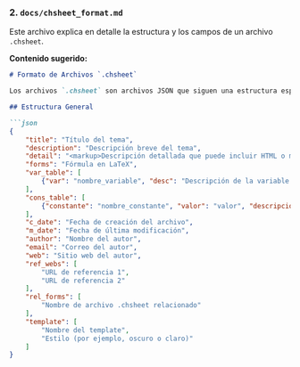 
### 2. `docs/chsheet_format.md`

Este archivo explica en detalle la estructura y los campos de un archivo `.chsheet`.

**Contenido sugerido:**

```markdown
# Formato de Archivos `.chsheet`

Los archivos `.chsheet` son archivos JSON que siguen una estructura específica para almacenar información sobre temas, fórmulas y conceptos. A continuación se detalla cada campo que puede aparecer en un archivo `.chsheet`.

## Estructura General

```json
{
    "title": "Título del tema",
    "description": "Descripción breve del tema",
    "detail": "<markup>Descripción detallada que puede incluir HTML o markup</markup>",
    "forms": "Fórmula en LaTeX",
    "var_table": [
        {"var": "nombre_variable", "desc": "Descripción de la variable usada en la imagen"}
    ],
    "cons_table": [
        {"constante": "nombre_constante", "valor": "valor", "descripcion": "tablas grandes solo de datos"}
    ],
    "c_date": "Fecha de creación del archivo",
    "m_date": "Fecha de última modificación",
    "author": "Nombre del autor",
    "email": "Correo del autor",
    "web": "Sitio web del autor",
    "ref_webs": [
        "URL de referencia 1",
        "URL de referencia 2"
    ],
    "rel_forms": [
        "Nombre de archivo .chsheet relacionado"
    ],
    "template": [
        "Nombre del template",
        "Estilo (por ejemplo, oscuro o claro)"
    ]
}
